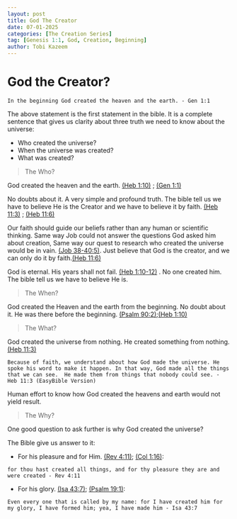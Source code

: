 ```yaml
---
layout: post
title: God The Creator
date: 07-01-2025
categories: [The Creation Series]
tag: [Genesis 1:1, God, Creation, Beginning]
author: Tobi Kazeem
---
```


# God the Creator?

`In the beginning God created the heaven and the earth. - Gen 1:1
`

The above statement is the first statement in the bible. It is a complete sentence that gives us clarity about three truth we need to know about the universe:

- Who created the universe?
- When the universe was created?
- What was created?

> The Who?

God created the heaven and the earth.  [(Heb 1:10)](https://www.biblegateway.com/passage/?search=Hebrews%201%3A10&version=KJV) ; [(Gen 1:1)](https://www.biblegateway.com/passage/?search=Genesis%201%3A1&version=KJV)

No doubts about it. A very simple and profound truth. 
The bible tell us we have to believe He is the Creator and we have to believe it by faith. [(Heb 11:3)](https://www.biblegateway.com/passage/?search=Hebrews%2011%3A3&version=KJV) ; [(Heb 11:6)](https://www.biblegateway.com/passage/?search=Hebrews%2011%3A6&version=KJV)

Our faith should guide our beliefs rather than any human or scientific thinking. Same way Job could not answer the questions God asked him about creation, Same way our quest to research who created the universe would be in vain. [(Job 38-40:5)](https://www.biblegateway.com/passage/?search=Job%2038-40%3A5&version=KJV). Just believe that God is the creator, and we can only do it by faith.[(Heb 11:6)](https://www.biblegateway.com/passage/?search=Hebrews%2011%3A6&version=KJV)



God is eternal. His years shall not fail. [(Heb 1:10-12)](https://www.biblegateway.com/passage/?search=Hebrews%201%3A10-12&version=KJV) .
No one created him. The bible tell us we have to believe He is.

> The When?

God created the Heaven and the earth from the beginning. No doubt about it. He was there before the beginning.   [(Psalm 90:2)](https://www.biblegateway.com/passage/?search=Psalm%2090%3A2&version=KJV);[(Heb 1:10)](https://www.biblegateway.com/passage/?search=Hebrews%201%3A10&version=KJV) 



> The What?

God created the universe from nothing. He created something from nothing. [(Heb 11:3)](https://www.biblegateway.com/passage/?search=Hebrews%2011%3A3&version=KJV)

`Because of faith, we understand about how God made the universe. He spoke his word to make it happen. In that way, God made all the things that we can see. 
He made them from things that nobody could see. - Heb 11:3 (EasyBible Version)
`

Human effort to know how God created the heavens and earth would not yield result.

> The Why?

One good question to ask further is why God created the universe?

The Bible give us answer to it:

- For his pleasure and for Him.   [(Rev 4:11)](https://www.biblegateway.com/passage/?search=Revelation%204%3A11&version=KJV); [(Col 1:16)](https://www.biblegateway.com/passage/?search=Colossians%201%3A16&version=KJV): 

`for thou hast created all things, and for thy pleasure they are and were created - Rev 4:11
`

- For his glory. [(Isa 43:7)](https://www.biblegateway.com/passage/?search=Isaiah%2043%3A7&version=KJV); [(Psalm 19:1)](https://www.biblegateway.com/passage/?search=Psalm%2019%3A1&version=KJV):

`Even every one that is called by my name: for I have created him for my glory, I have formed him; yea, I have made him - Isa 43:7
`